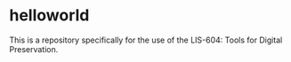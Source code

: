 # helloworld
This is a repository specifically for the use of the LIS-604: Tools for Digital Preservation. 
